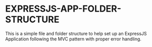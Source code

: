# EXPRESSJS-APP-FOLDER-STRUCTURE
This is a simple file and folder structure to help set up an ExpressJS Application following the MVC pattern with proper error handling.
